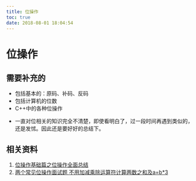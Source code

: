 ```yaml
---
title: 位操作
toc: true
date: 2018-08-01 18:04:54
---
```

# 位操作


## 需要补充的


- 包括基本的：原码、补码、反码
- 包括计算机的位数
- C++中的各种位操作




* 一直对位相关的知识完全不清楚，即使看明白了，过一段时间再遇到类似的，还是发怵。因此还是要好好的总结下。











## 相关资料

1. [位操作基础篇之位操作全面总结](https://blog.csdn.net/morewindows/article/details/7354571)
2. [两个常见位操作面试题 不用加减乘除运算符计算两数之和及a=b*3](https://blog.csdn.net/morewindows/article/details/8710737)
